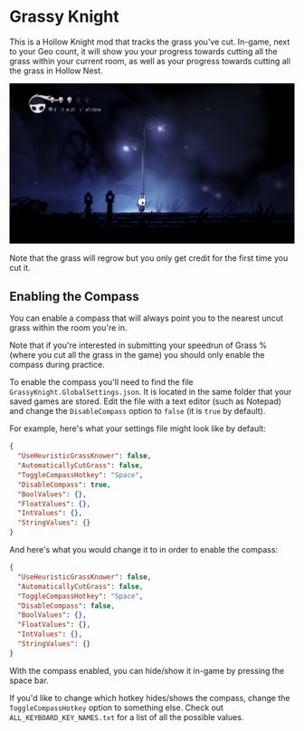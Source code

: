 # Grassy Knight

This is a Hollow Knight mod that tracks the grass you've cut. In-game, next to your Geo count, it will show you your progress towards cutting all the grass within your current room, as well as your progress towards cutting all the grass in Hollow Nest.

![](screenshot.png)

Note that the grass will regrow but you only get credit for the first time you cut it.

## Enabling the Compass

You can enable a compass that will always point you to the nearest uncut grass within the room you're in.

Note that if you're interested in submitting your speedrun of Grass % (where you cut all the grass in the game) you should only enable the compass during practice.

To enable the compass you'll need to find the file `GrassyKnight.GlobalSettings.json`. It is located in the same folder that your saved games are stored. Edit the file with a text editor (such as Notepad) and change the `DisableCompass` option to `false` (it is `true` by default).

For example, here's what your settings file might look like by default:

```json
{
  "UseHeuristicGrassKnower": false,
  "AutomaticallyCutGrass": false,
  "ToggleCompassHotkey": "Space",
  "DisableCompass": true,
  "BoolValues": {},
  "FloatValues": {},
  "IntValues": {},
  "StringValues": {}
}
```

And here's what you would change it to in order to enable the compass:

```json
{
  "UseHeuristicGrassKnower": false,
  "AutomaticallyCutGrass": false,
  "ToggleCompassHotkey": "Space",
  "DisableCompass": false,
  "BoolValues": {},
  "FloatValues": {},
  "IntValues": {},
  "StringValues": {}
}
```

With the compass enabled, you can hide/show it in-game by pressing the space bar.

If you'd like to change which hotkey hides/shows the compass, change the `ToggleCompassHotkey` option to something else. Check out `ALL_KEYBOARD_KEY_NAMES.txt` for a list of all the possible values.
